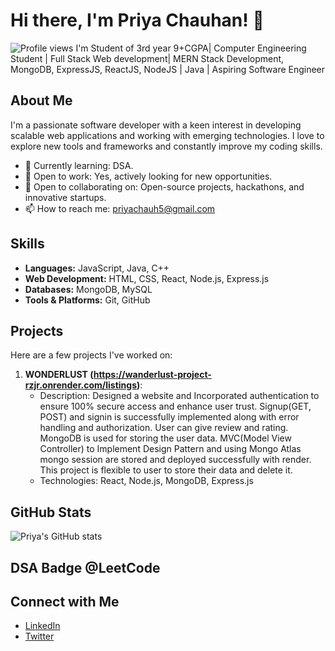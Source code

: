 # Hi there, I'm Priya Chauhan! 👋

![Profile views](https://gpvc.arturio.dev/priyachauh5)
I'm Student of 3rd year
9+CGPA| Computer Engineering Student | Full Stack Web development| MERN Stack Development, MongoDB, ExpressJS, ReactJS, NodeJS | Java | Aspiring Software Engineer

## About Me

I'm a passionate software developer with a keen interest in developing scalable web applications and working with emerging technologies. I love to explore new tools and frameworks and constantly improve my coding skills.

- 🌱 Currently learning: DSA.
- 💼 Open to work: Yes, actively looking for new opportunities.
- 🤝 Open to collaborating on: Open-source projects, hackathons, and innovative startups.
- 📫 How to reach me: [priyachauh5@gmail.com](mailto:priyachauh5@gmail.com)

## Skills

- **Languages:** JavaScript, Java, C++
- **Web Development:** HTML, CSS, React, Node.js, Express.js
- **Databases:** MongoDB, MySQL
- **Tools & Platforms:** Git, GitHub

## Projects

Here are a few projects I've worked on:

1. **WONDERLUST (https://wanderlust-project-rzjr.onrender.com/listings)**:
   - Description: Designed a website and Incorporated authentication to ensure 100% secure access and enhance user 
                  trust. Signup(GET, POST) and signin is successfully implemented along with error handling and 
                  authorization. User can give review and rating. MongoDB is used for storing the user data. 
                  MVC(Model View Controller) to Implement Design Pattern and using Mongo Atlas mongo session 
                  are stored and deployed successfully with render. This project is flexible to user to store their data 
                  and delete it.
   - Technologies: React, Node.js, MongoDB, Express.js

## GitHub Stats

![Priya's GitHub stats](https://github-readme-stats.vercel.app/api?username=priyachauh5&show_icons=true&theme=radical)

## DSA Badge @LeetCode


## Connect with Me

- [LinkedIn](https://www.linkedin.com/in/priya-chauhan-4ab971310)
- [Twitter](https://x.com/Priya_Chauhan05)


